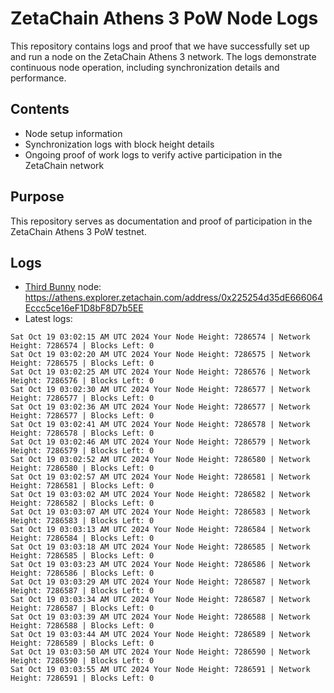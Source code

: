 # ZetaChain Athens 3 PoW Node Logs
This repository contains logs and proof that we have successfully set up and run a node on the ZetaChain Athens 3 network. The logs demonstrate continuous node operation, including synchronization details and performance.

## Contents
- Node setup information
- Synchronization logs with block height details
- Ongoing proof of work logs to verify active participation in the ZetaChain network

## Purpose
This repository serves as documentation and proof of participation in the ZetaChain Athens 3 PoW testnet.

## Logs

- [Third Bunny](https://thirdbunny.xyz/) node: https://athens.explorer.zetachain.com/address/0x225254d35dE666064Eccc5ce16eF1D8bF8D7b5EE
- Latest logs:
```
Sat Oct 19 03:02:15 AM UTC 2024 Your Node Height: 7286574 | Network Height: 7286574 | Blocks Left: 0
Sat Oct 19 03:02:20 AM UTC 2024 Your Node Height: 7286575 | Network Height: 7286575 | Blocks Left: 0
Sat Oct 19 03:02:25 AM UTC 2024 Your Node Height: 7286576 | Network Height: 7286576 | Blocks Left: 0
Sat Oct 19 03:02:30 AM UTC 2024 Your Node Height: 7286577 | Network Height: 7286577 | Blocks Left: 0
Sat Oct 19 03:02:36 AM UTC 2024 Your Node Height: 7286577 | Network Height: 7286577 | Blocks Left: 0
Sat Oct 19 03:02:41 AM UTC 2024 Your Node Height: 7286578 | Network Height: 7286578 | Blocks Left: 0
Sat Oct 19 03:02:46 AM UTC 2024 Your Node Height: 7286579 | Network Height: 7286579 | Blocks Left: 0
Sat Oct 19 03:02:52 AM UTC 2024 Your Node Height: 7286580 | Network Height: 7286580 | Blocks Left: 0
Sat Oct 19 03:02:57 AM UTC 2024 Your Node Height: 7286581 | Network Height: 7286581 | Blocks Left: 0
Sat Oct 19 03:03:02 AM UTC 2024 Your Node Height: 7286582 | Network Height: 7286582 | Blocks Left: 0
Sat Oct 19 03:03:07 AM UTC 2024 Your Node Height: 7286583 | Network Height: 7286583 | Blocks Left: 0
Sat Oct 19 03:03:13 AM UTC 2024 Your Node Height: 7286584 | Network Height: 7286584 | Blocks Left: 0
Sat Oct 19 03:03:18 AM UTC 2024 Your Node Height: 7286585 | Network Height: 7286585 | Blocks Left: 0
Sat Oct 19 03:03:23 AM UTC 2024 Your Node Height: 7286586 | Network Height: 7286586 | Blocks Left: 0
Sat Oct 19 03:03:29 AM UTC 2024 Your Node Height: 7286587 | Network Height: 7286587 | Blocks Left: 0
Sat Oct 19 03:03:34 AM UTC 2024 Your Node Height: 7286587 | Network Height: 7286587 | Blocks Left: 0
Sat Oct 19 03:03:39 AM UTC 2024 Your Node Height: 7286588 | Network Height: 7286588 | Blocks Left: 0
Sat Oct 19 03:03:44 AM UTC 2024 Your Node Height: 7286589 | Network Height: 7286589 | Blocks Left: 0
Sat Oct 19 03:03:50 AM UTC 2024 Your Node Height: 7286590 | Network Height: 7286590 | Blocks Left: 0
Sat Oct 19 03:03:55 AM UTC 2024 Your Node Height: 7286591 | Network Height: 7286591 | Blocks Left: 0
```

